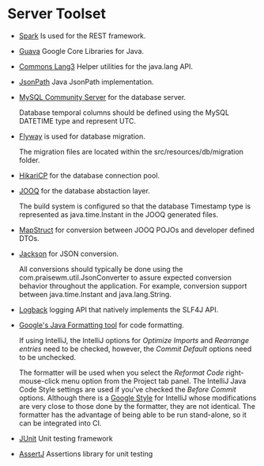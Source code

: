 # Server Toolset

* [Spark][] Is used for the REST framework.

* [Guava][] Google Core Libraries for Java.

* [Commons Lang3][] Helper utilities for the java.lang API.

* [JsonPath][] Java JsonPath implementation.

* [MySQL Community Server][] for the database server.

     Database temporal columns should be defined using the MySQL DATETIME type and represent UTC.

* [Flyway][] is used for database migration.

     The migration files are located within the src/resources/db/migration folder.

* [HikariCP][] for the database connection pool.

* [JOOQ][] for the database abstaction layer.

    The build system is configured so that the database Timestamp type is represented as java.time.Instant in the JOOQ generated files.

* [MapStruct][] for conversion between JOOQ POJOs and developer defined DTOs.

* [Jackson][]  for JSON conversion.

    All conversions should typically be done using the com.praisewm.util.JsonConverter to assure expected conversion behavior throughout the application. For example, conversion support between java.time.Instant and java.lang.String.

* [Logback][] logging API that natively implements the SLF4J API.

* [Google's Java Formatting tool][] for code formatting.

    If using IntelliJ, the IntelliJ options for *Optimize Imports* and *Rearrange entries* need to be checked, however, the *Commit Default* options need to be unchecked.

    The formatter will be used when you select the *Reformat Code* right-mouse-click menu option from the Project tab panel. The IntelliJ Java Code Style settings are used if you've checked the *Before Commit* options. Although there is a [Google Style](https://github.com/google/styleguide) for IntelliJ whose modifications are very close to those done by the formatter, they are not identical. The formatter has the advantage of being able to be run stand-alone, so it can be integrated into CI.

* [JUnit][] Unit testing framework

* [AssertJ][] Assertions library for unit testing

[Spark]: http://sparkjava.com/
[Guava]: https://github.com/google/guava
[Commons Lang3]: https://commons.apache.org/proper/commons-lang/
[JsonPath]: https://github.com/json-path/JsonPath/
[MySQL Community Server]: https://dev.mysql.com/downloads/
[Flyway]: https://flywaydb.org/documentation/gradle/
[HikariCP]: https://github.com/brettwooldridge/HikariCP
[JOOQ]: https://www.jooq.org/learn/
[MapStruct]: http://mapstruct.org/
[Jackson]: https://github.com/FasterXML/jackson
[Logback]: https://logback.qos.ch/
[Google's Java Formatting tool]: https://github.com/google/google-java-format
[JUnit]: http://junit.org/junit4/
[AssertJ]: http://joel-costigliola.github.io/assertj/index.html

